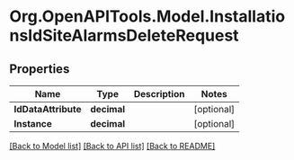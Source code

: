 # Org.OpenAPITools.Model.InstallationsIdSiteAlarmsDeleteRequest

## Properties

Name | Type | Description | Notes
------------ | ------------- | ------------- | -------------
**IdDataAttribute** | **decimal** |  | [optional] 
**Instance** | **decimal** |  | [optional] 

[[Back to Model list]](../../README.md#documentation-for-models) [[Back to API list]](../../README.md#documentation-for-api-endpoints) [[Back to README]](../../README.md)

